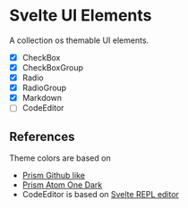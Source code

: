 # Svelte UI Elements

A collection os themable UI elements.

* [x] CheckBox
* [x] CheckBoxGroup
* [x] Radio
* [x] RadioGroup
* [x] Markdown
* [ ] CodeEditor

## References

Theme colors are based on

* [Prism Github like](https://github.com/LukeAskew/prism-github)
* [Prism Atom One Dark](https://github.com/AGMStudio/prism-theme-one-dark)
* CodeEditor is based on [Svelte REPL editor](https://github.com/sveltejs/svelte-repl)
